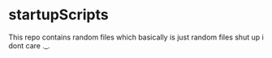 # startupScripts

This repo contains random files which basically is just random files shut up i dont care ._.